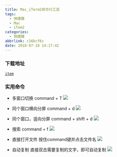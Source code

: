 ```yaml
---
title: Mac_iTerm2命令行工具
tags:
  - 快捷键
  - Mac
  - iTem2
categories:
  - 快捷键
abbrlink: c16bcf6c
date: 2018-07-18 14:17:42
---
```


### 下载地址
[`item`](http://www.iterm2.com)

### 实用命令
- 多窗口切换 command + T
  ![](https://ws2.sinaimg.cn/large/006tNbRwly1fx6h4ezon3j314y0q0gp2.jpg)
<!--more-->
- 同个窗口横向分屏 command + d
  ![](https://ws3.sinaimg.cn/large/006tNbRwly1fx6h58r8goj31fm0oqgrr.jpg)

- 同个窗口，竖向分屏 command + shift + d
  ![](https://ws1.sinaimg.cn/large/006tNbRwly1fx6h5lnpyqj31fm0oqtih.jpg)

- 搜索 command + f
  ![](https://ws2.sinaimg.cn/large/006tNbRwly1fx6h61w74tj315e0mmn6v.jpg)

- 直接打开文件 按住command键并点击文件名
  ![](https://ws4.sinaimg.cn/large/006tNbRwly1fx6h6ker3sj31580mo12h.jpg)

- 自动复制 直接双击需要复制的文字，即可自动复制
  ![](https://ws2.sinaimg.cn/large/006tNbRwly1fx6h6u9oo4j315e0mmk18.jpg)

